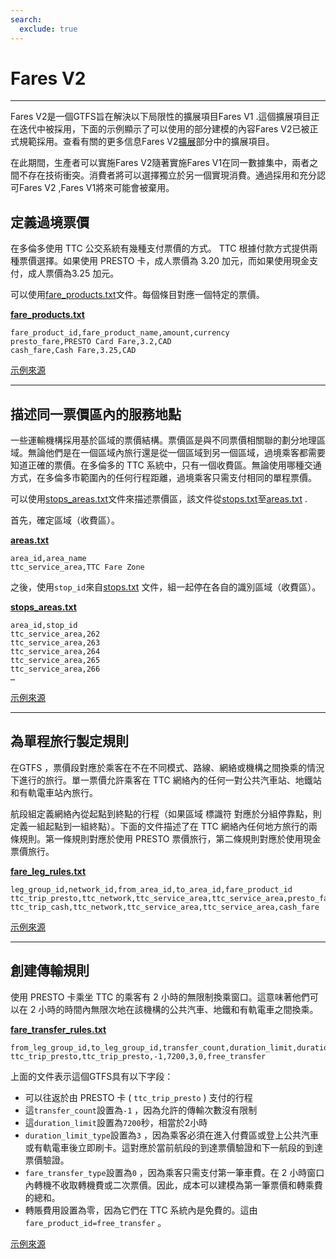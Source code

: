 ```yaml
---
search:
  exclude: true
---
```


# Fares V2

<hr/>

Fares V2是一個GTFS旨在解決以下局限性的擴展項目Fares V1 .這個擴展項目正在迭代中被採用，下面的示例顯示了可以使用的部分建模的內容Fares V2已被正式規範採用。查看有關的更多信息Fares V2[擴展](../../../extensions)部分中的擴展項目。

在此期間，生產者可以實施Fares V2隨著實施Fares V1在同一數據集中，兩者之間不存在技術衝突。消費者將可以選擇獨立於另一個實現消費。通過採用和充分認可Fares V2 ,Fares V1將來可能會被棄用。

## 定義過境票價

在多倫多使用 TTC 公交系統有幾種支付票價的方式。 TTC 根據付款方式提供兩種票價選擇。如果使用 PRESTO 卡，成人票價為 3.20 加元，而如果使用現金支付，成人票價為3.25 加元。

可以使用[fare_products.txt](../../reference/#fare_productstxt)文件。每個條目對應一個特定的票價。

[**fare_products.txt**](../../reference/#fare_productstxt)

    fare_product_id,fare_product_name,amount,currency
    presto_fare,PRESTO Card Fare,3.2,CAD
    cash_fare,Cash Fare,3.25,CAD

[示例來源](https://www.ttc.ca/Fares-and-passes)

<hr/>

## 描述同一票價區內的服務地點

一些運輸機構採用基於區域的票價結構。票價區是與不同票價相關聯的劃分地理區域。無論他們是在一個區域內旅行還是從一個區域到另一個區域，過境乘客都需要知道正確的票價。在多倫多的 TTC 系統中，只有一個收費區。無論使用哪種交通方式，在多倫多市範圍內的任何行程距離，過境乘客只需支付相同的單程票價。

可以使用[stops_areas.txt](../../reference/#stops_areastxt)文件來描述票價區，該文件從[stops.txt](../../reference/#stopstxt)至[areas.txt](../../reference/#areastxt) .

首先，確定區域（收費區）。

[**areas.txt**](../../reference/#areastxt)

    area_id,area_name
    ttc_service_area,TTC Fare Zone

之後，使用`stop_id`來自[stops.txt](../../reference/#stopstxt) 文件，組一起停在各自的識別區域（收費區）。

[**stops_areas.txt**](../../reference/#stops_areastxt)

    area_id,stop_id
    ttc_service_area,262
    ttc_service_area,263
    ttc_service_area,264
    ttc_service_area,265
    ttc_service_area,266
    …

[示例來源](http://opendata.toronto.ca/toronto.transit.commission/ttc-routes-and-schedules/OpenData_TTC_Schedules.zip)

<hr/>

## 為單程旅行製定規則

在GTFS ，票價段對應於乘客在不在不同模式、路線、網絡或機構之間換乘的情況下進行的旅行。單一票價允許乘客在 TTC 網絡內的任何一對公共汽車站、地鐵站和有軌電車站內旅行。

航段組定義網絡內從起點到終點的行程（如果區域 標識符 對應於分組停靠點，則定義一組起點到一組終點）。下面的文件描述了在 TTC 網絡內任何地方旅行的兩條規則。第一條規則對應於使用 PRESTO 票價旅行，第二條規則對應於使用現金票價旅行。

[**fare_leg_rules.txt**](../../reference/#fare_leg_rulestxt)

    leg_group_id,network_id,from_area_id,to_area_id,fare_product_id
    ttc_trip_presto,ttc_network,ttc_service_area,ttc_service_area,presto_fare
    ttc_trip_cash,ttc_network,ttc_service_area,ttc_service_area,cash_fare

[示例來源](https://www.ttc.ca/Fares-and-passes)

<hr/>

## 創建傳輸規則

使用 PRESTO 卡乘坐 TTC 的乘客有 2 小時的無限制換乘窗口。這意味著他們可以在 2 小時的時間內無限次地在該機構的公共汽車、地鐵和有軌電車之間換乘。

[**fare_transfer_rules.txt**](../../reference/#fare_transfer_rulestxt)

    from_leg_group_id,to_leg_group_id,transfer_count,duration_limit,duration_limit_type,fare_transfer_type,fare_product_id
    ttc_trip_presto,ttc_trip_presto,-1,7200,3,0,free_transfer

上面的文件表示這個GTFS具有以下字段：

- 可以往返於由 PRESTO 卡 ( `ttc_trip_presto` ) 支付的行程
- 這`transfer_count`設置為`-1` ，因為允許的傳輸次數沒有限制
- 這`duration_limit`設置為`7200`秒，相當於2小時
- `duration_limit_type`設置為`3` ，因為乘客必須在進入付費區或登上公共汽車或有軌電車後立即刷卡。這對應於當前航段的到達票價驗證和下一航段的到達票價驗證。
- `fare_transfer_type`設置為`0` ，因為乘客只需支付第一筆車費。在 2 小時窗口內轉機不收取轉機費或二次票價。因此，成本可以建模為第一筆票價和轉乘費的總和。
- 轉賬費用設置為零，因為它們在 TTC 系統內是免費的。這由`fare_product_id=free_transfer` 。

[示例來源](https://www.ttc.ca/Fares-and-passes/PRESTO-on-the-TTC/Two-hour-transfer)
